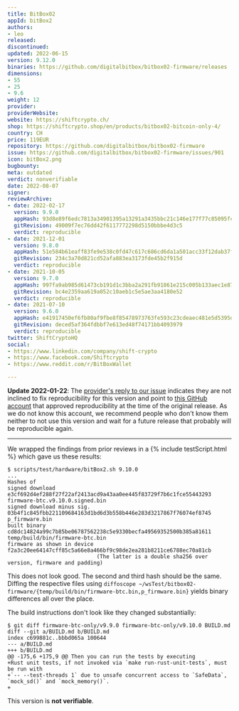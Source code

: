 ```yaml
---
title: BitBox02
appId: bitBox2
authors:
- leo
released: 
discontinued: 
updated: 2022-06-15
version: 9.12.0
binaries: https://github.com/digitalbitbox/bitbox02-firmware/releases
dimensions:
- 55
- 25
- 9.6
weight: 12
provider: 
providerWebsite: 
website: https://shiftcrypto.ch/
shop: https://shiftcrypto.shop/en/products/bitbox02-bitcoin-only-4/
country: CH
price: 119EUR
repository: https://github.com/digitalbitbox/bitbox02-firmware
issue: https://github.com/digitalbitbox/bitbox02-firmware/issues/901
icon: bitBox2.png
bugbounty: 
meta: outdated
verdict: nonverifiable
date: 2022-08-07
signer: 
reviewArchive:
- date: 2022-02-17
  version: 9.9.0
  appHash: 93d8e89f6edc7813a34901395a13291a3435bbc21c146e177f77c85095fc1311
  gitRevision: 49009f7ec76dd42f6117772298d5150bbbe4d3c5
  verdict: reproducible
- date: 2021-12-01
  version: 9.8.0
  appHash: 51e584b61eaff83fe9e538c0fd47c617c686cd6da1a501acc33f12dab37f627a
  gitRevision: 234c3a70d821cd52afa883ea3173fde45b2f915d
  verdict: reproducible
- date: 2021-10-05
  version: 9.7.0
  appHash: 997fa9ab985d61473cb191d1c3bba2a291fb91861e215c005b133aec1e87d493
  gitRevision: bc4e2359aa619a052c10aeb1c5e5ae3aa4180e52
  verdict: reproducible
- date: 2021-07-10
  version: 9.6.0
  appHash: e41917450ef6fb80af9fbe8f85478973763fe593c23cdeaec481e5d5395dd3b9
  gitRevision: deced5af364fdbbf7e613ed48f74171bb4093979
  verdict: reproducible
twitter: ShiftCryptoHQ
social:
- https://www.linkedin.com/company/shift-crypto
- https://www.facebook.com/Shiftcrypto
- https://www.reddit.com/r/BitBoxWallet

---
```


**Update 2022-01-22**: The
[provider's reply to our issue](https://github.com/digitalbitbox/bitbox02-firmware/issues/901#issuecomment-1101263747)
indicates they are not inclined to fix reproducibility for this version and point
to [this GitHub account](https://github.com/cstenglein) that approved
reproducibility at the time of the original release. As we do not know this
account, we recommend people who don't know them neither to not use this version
and wait for a future release that probably will be reproducible again.

_ _ _ _ _ _ _ _ _ _ _ _ _ _ _ _ _ _ _ _ _ _ _ _ _ _ _ _ _ _ _ _ _ _ _ _ _ _ _ _ 

We wrapped the findings from prior reviews in a {% include testScript.html %}
which gave us these results:

```
$ scripts/test/hardware/bitBox2.sh 9.10.0
...
Hashes of
signed download             e3cf692d4ef288f27f22af2413acd9a43aa0ee445f83729f7b6c1fce55443293  firmware-btc.v9.10.0.signed.bin
signed download minus sig.  03b4f1c845fbb221109684163d1bd6d3b558b446e283d3217867f76074ef8745  p_firmware.bin
built binary                cd8dc14824a99c7b85be06787562238c5e9330becfa49569352500b385a81611  temp/build/bin/firmware-btc.bin
firmware as shown in device f2a3c20ee64147cff85c5a66e8a466bf9c98de2ea281b8211ce6788ec70a81cb
                            (The latter is a double sha256 over version, firmware and padding)
```

This does not look good. The second and third hash should be the same. Diffing
the respective files using `diffoscope ~/wsTest/bitbox02-firmware/{temp/build/bin/firmware-btc.bin,p_firmware.bin}` yields binary differences all over the place.

The build instructions don't look like they changed substantially:

```
$ git diff firmware-btc-only/v9.9.0 firmware-btc-only/v9.10.0 BUILD.md
diff --git a/BUILD.md b/BUILD.md
index c699881c..bbbd065a 100644
--- a/BUILD.md
+++ b/BUILD.md
@@ -175,6 +175,9 @@ Then you can run the tests by executing
+Rust unit tests, if not invoked via `make run-rust-unit-tests`, must be run with
+`-- --test-threads 1` due to unsafe concurrent access to `SafeData`, `mock_sd()` and `mock_memory()`.
+
```

This version is **not verifiable**.
